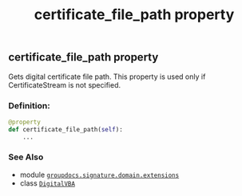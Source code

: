 ﻿---
title: certificate_file_path property
second_title: GroupDocs.Signature for Python via .NET API References
description: 
type: docs
url: /python-net/groupdocs.signature.domain.extensions/digitalvba/certificate_file_path/
is_root: false
weight: 40
---

## certificate_file_path property


Gets digital certificate file path.
This property is used only if CertificateStream is not specified.
### Definition:
```python
@property
def certificate_file_path(self):
    ...
```

### See Also
* module [`groupdocs.signature.domain.extensions`](../../)
* class [`DigitalVBA`](/signature/python-net/groupdocs.signature.domain.extensions/digitalvba)
